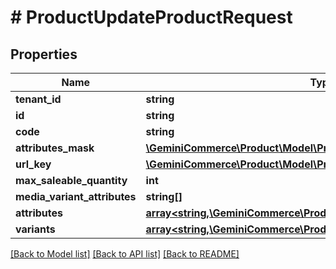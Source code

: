 # # ProductUpdateProductRequest


## Properties


Name | Type | Description | Notes
------------ | ------------- | ------------- | -------------
**tenant_id**| **string** |   | [optional]
**id**| **string** |   | [optional]
**code**| **string** |   | [optional]
**attributes_mask**| [**\GeminiCommerce\Product\Model\ProductFieldMask**](ProductFieldMask.md) |   | [optional]
**url_key**| [**\GeminiCommerce\Product\Model\ProductLocalizedText**](ProductLocalizedText.md) |   | [optional]
**max_saleable_quantity**| **int** |   | [optional]
**media_variant_attributes**| **string[]** |   | [optional]
**attributes**| [**array<string,\GeminiCommerce\Product\Model\ProtobufAny>**](ProtobufAny.md) |   | [optional]
**variants**| [**array<string,\GeminiCommerce\Product\Model\ProductProductVariant>**](ProductProductVariant.md) |   | [optional]


[[Back to Model list]](../../README.md#models) [[Back to API list]](../../README.md#endpoints) [[Back to README]](../../README.md)